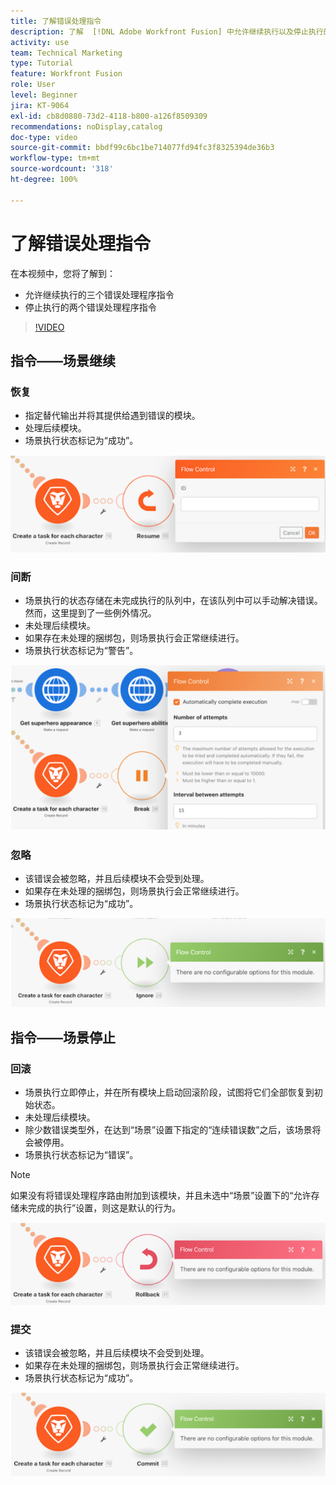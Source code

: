 ```yaml
---
title: 了解错误处理指令
description: 了解  [!DNL Adobe Workfront Fusion] 中允许继续执行以及停止执行的错误处理程序指令。
activity: use
team: Technical Marketing
type: Tutorial
feature: Workfront Fusion
role: User
level: Beginner
jira: KT-9064
exl-id: cb8d0880-73d2-4118-b800-a126f8509309
recommendations: noDisplay,catalog
doc-type: video
source-git-commit: bbdf99c6bc1be714077fd94fc3f8325394de36b3
workflow-type: tm+mt
source-wordcount: '318'
ht-degree: 100%

---
```


# 了解错误处理指令

在本视频中，您将了解到：

* 允许继续执行的三个错误处理程序指令
* 停止执行的两个错误处理程序指令

>[!VIDEO](https://video.tv.adobe.com/v/335305/?quality=12&learn=on&enablevpops=1)

## 指令——场景继续

### 恢复

* 指定替代输出并将其提供给遇到错误的模块。
* 处理后续模块。
* 场景执行状态标记为“成功”。

![“恢复”指令的图像](assets/troubleshooting-and-error-handling-2.png)

### 间断

* 场景执行的状态存储在未完成执行的队列中，在该队列中可以手动解决错误。然而，这里提到了一些例外情况。
* 未处理后续模块。
* 如果存在未处理的捆绑包，则场景执行会正常继续进行。
* 场景执行状态标记为“警告”。

![简单指令的图像](assets/troubleshooting-and-error-handling-3.png)

### 忽略

* 该错误会被忽略，并且后续模块不会受到处理。
* 如果存在未处理的捆绑包，则场景执行会正常继续进行。
* 场景执行状态标记为“成功”。

![忽略指令的图像](assets/troubleshooting-and-error-handling-4.png)

## 指令——场景停止

### 回滚

* 场景执行立即停止，并在所有模块上启动回滚阶段，试图将它们全部恢复到初始状态。
* 未处理后续模块。
* 除少数错误类型外，在达到“场景”设置下指定的“连续错误数”之后，该场景将会被停用。
* 场景执行状态标记为“错误”。

>[!NOTE]
>
>如果没有将错误处理程序路由附加到该模块，并且未选中“场景”设置下的“允许存储未完成的执行”设置，则这是默认的行为。

![回滚指令的图像](assets/troubleshooting-and-error-handling-5.png)

### 提交

* 该错误会被忽略，并且后续模块不会受到处理。
* 如果存在未处理的捆绑包，则场景执行会正常继续进行。
* 场景执行状态标记为“成功”。

![承诺指令的图像](assets/troubleshooting-and-error-handling-6.png)
